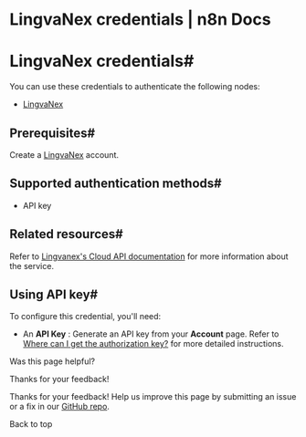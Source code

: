 # LingvaNex credentials | n8n Docs

[ ](https://github.com/n8n-io/n8n-docs/edit/main/docs/integrations/builtin/credentials/lingvanex.md "Edit this page")

# LingvaNex credentials#

You can use these credentials to authenticate the following nodes:

  * [LingvaNex](../../app-nodes/n8n-nodes-base.lingvanex/)

## Prerequisites#

Create a [LingvaNex](https://lingvanex.com) account.

## Supported authentication methods#

  * API key

## Related resources#

Refer to [Lingvanex's Cloud API documentation](https://docs.lingvanex.com/reference/overview) for more information about the service.

## Using API key#

To configure this credential, you'll need:

  * An **API Key** : Generate an API key from your **Account** page. Refer to [Where can I get the authorization key?](https://docs.lingvanex.com/reference/translator-service-faq#where-can-i-get-the-authorization-key) for more detailed instructions.

Was this page helpful? 

Thanks for your feedback! 

Thanks for your feedback! Help us improve this page by submitting an issue or a fix in our [GitHub repo](https://github.com/n8n-io/n8n-docs). 

Back to top